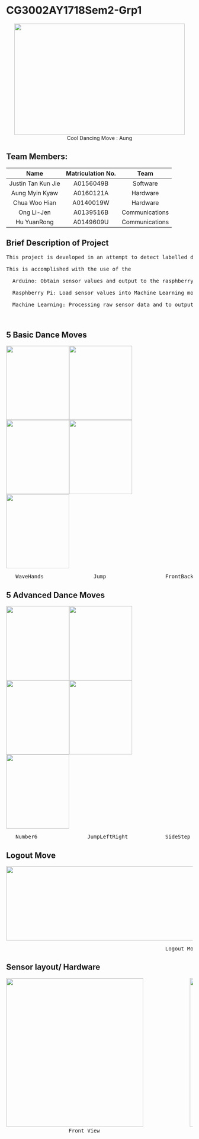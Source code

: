 # CG3002AY1718Sem2-Grp1
<p align="center">
  <img width="460" height="300" src="https://github.com/huyuanrong/CG3002AY1718Sem2-Grp1/blob/master/Dance.gif">
  <br />Cool Dancing Move : Aung
</p>

## **Team Members:**
  
| Name | Matriculation No. | Team |
| :---: | :---: | :---: |
| Justin Tan Kun Jie | A0156049B | Software |
| Aung Myin Kyaw | A0160121A | Hardware |
| Chua Woo Hian | A0140019W | Hardware |
| Ong Li-Jen | A0139516B | Communications |
| Hu YuanRong | A0149609U | Communications |

## **Brief Description of Project**

<p align="left">
  <pre>
This project is developed in an attempt to detect labelled dance moves performed by the user. <br/>
This is accomplished with the use of the <br/>
  Arduino: Obtain sensor values and output to the rasphberry Pi <br/>
  Rasphberry Pi: Load sensor values into Machine Learning model, send the prediction to the server <br/>
  Machine Learning: Processing raw sensor data and to output the prediction.<br/>
  </pre>
<p/>

## **5 Basic Dance Moves**
<p align="left">
  <img width="170" height="200" src="https://github.com/huyuanrong/CG3002AY1718Sem2-Grp1/blob/master/Wavehands.gif"><img width="170" height="200" src="https://github.com/huyuanrong/CG3002AY1718Sem2-Grp1/blob/master/wavehand.gif"><img width="170" height="200" src="https://github.com/huyuanrong/CG3002AY1718Sem2-Grp1/blob/master/wavehand.gif"><img width="170" height="200" src="https://github.com/huyuanrong/CG3002AY1718Sem2-Grp1/blob/master/wavehand.gif"><img width="170" height="200" src="https://github.com/huyuanrong/CG3002AY1718Sem2-Grp1/blob/master/wavehand.gif">
<pre>
   WaveHands                Jump                   FrontBack              Turnclap             WindowCleaning
</pre>
</p>

## **5 Advanced Dance Moves**
<p align="left">
  <img width="170" height="200" src="https://github.com/huyuanrong/CG3002AY1718Sem2-Grp1/blob/master/Number6.gif"><img width="170" height="200" src="https://github.com/huyuanrong/CG3002AY1718Sem2-Grp1/blob/master/wavehand.gif"><img width="170" height="200" src="https://github.com/huyuanrong/CG3002AY1718Sem2-Grp1/blob/master/wavehand.gif"><img width="170" height="200" src="https://github.com/huyuanrong/CG3002AY1718Sem2-Grp1/blob/master/wavehand.gif"><img width="170" height="200" src="https://github.com/huyuanrong/CG3002AY1718Sem2-Grp1/blob/master/wavehand.gif">
<pre>
   Number6                JumpLeftRight            SideStep           SquadTurnclap         WindowCleaning360
</pre>
</p>

## **Logout Move**
<p align="left">
  <img width="1000" height="200" src="https://github.com/huyuanrong/CG3002AY1718Sem2-Grp1/blob/master/wavehand.gif">
<pre>
                                                   Logout Move            
</pre>
</p>

## **Sensor layout/ Hardware**
<pre>
<img width="370" height="400" src="https://github.com/huyuanrong/CG3002AY1718Sem2-Grp1/blob/master/backview.jpeg">               <img width="370" height="400" src="https://github.com/huyuanrong/CG3002AY1718Sem2-Grp1/blob/master/frontview.jpeg">               <img width="370" height="400" src="https://github.com/huyuanrong/CG3002AY1718Sem2-Grp1/blob/master/insidebag.jpeg">
                    Front View                                                       Back View                                                     Inside Bag
</pre>
